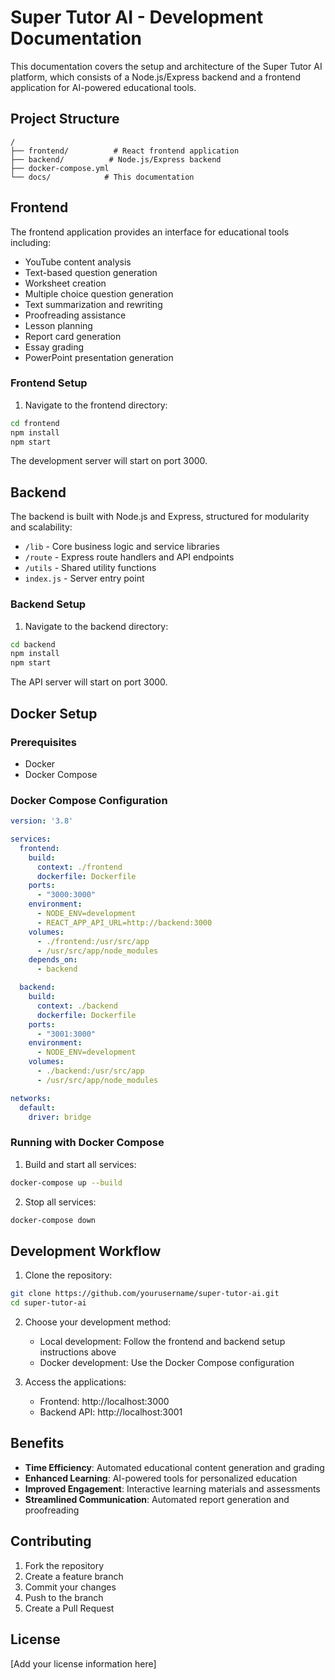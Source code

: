 # Super Tutor AI - Development Documentation

This documentation covers the setup and architecture of the Super Tutor AI platform, which consists of a Node.js/Express backend and a frontend application for AI-powered educational tools.

## Project Structure

```
/
├── frontend/          # React frontend application
├── backend/          # Node.js/Express backend
├── docker-compose.yml
└── docs/            # This documentation
```

## Frontend

The frontend application provides an interface for educational tools including:

- YouTube content analysis
- Text-based question generation
- Worksheet creation
- Multiple choice question generation
- Text summarization and rewriting
- Proofreading assistance
- Lesson planning
- Report card generation
- Essay grading
- PowerPoint presentation generation

### Frontend Setup

1. Navigate to the frontend directory:
```bash
cd frontend
npm install
npm start
```

The development server will start on port 3000.

## Backend

The backend is built with Node.js and Express, structured for modularity and scalability:

- `/lib` - Core business logic and service libraries
- `/route` - Express route handlers and API endpoints
- `/utils` - Shared utility functions
- `index.js` - Server entry point

### Backend Setup

1. Navigate to the backend directory:
```bash
cd backend
npm install
npm start
```

The API server will start on port 3000.

## Docker Setup

### Prerequisites

- Docker
- Docker Compose

### Docker Compose Configuration

```yaml
version: '3.8'

services:
  frontend:
    build: 
      context: ./frontend
      dockerfile: Dockerfile
    ports:
      - "3000:3000"
    environment:
      - NODE_ENV=development
      - REACT_APP_API_URL=http://backend:3000
    volumes:
      - ./frontend:/usr/src/app
      - /usr/src/app/node_modules
    depends_on:
      - backend

  backend:
    build:
      context: ./backend
      dockerfile: Dockerfile
    ports:
      - "3001:3000"
    environment:
      - NODE_ENV=development
    volumes:
      - ./backend:/usr/src/app
      - /usr/src/app/node_modules

networks:
  default:
    driver: bridge
```

### Running with Docker Compose

1. Build and start all services:
```bash
docker-compose up --build
```

2. Stop all services:
```bash
docker-compose down
```

## Development Workflow

1. Clone the repository:
```bash
git clone https://github.com/yourusername/super-tutor-ai.git
cd super-tutor-ai
```

2. Choose your development method:
   - Local development: Follow the frontend and backend setup instructions above
   - Docker development: Use the Docker Compose configuration

3. Access the applications:
   - Frontend: http://localhost:3000
   - Backend API: http://localhost:3001

## Benefits

- **Time Efficiency**: Automated educational content generation and grading
- **Enhanced Learning**: AI-powered tools for personalized education
- **Improved Engagement**: Interactive learning materials and assessments
- **Streamlined Communication**: Automated report generation and proofreading

## Contributing

1. Fork the repository
2. Create a feature branch
3. Commit your changes
4. Push to the branch
5. Create a Pull Request

## License

[Add your license information here]